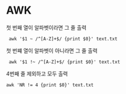 # AWK

첫 번째 열이 알파벳이라면 그 줄 출력
``` script
 awk '$1 ~ /^[A-Z]+$/ {print $0}' text.txt
```

첫 번쨰 열이 알파벳이 아니라면 그 줄 출력 
``` script
 awk '$1 !~ /^[A-Z]+$/ {print $0}' text.txt
```

4번째 줄 제외하고 모두 출력
``` script
awk 'NR != 4 {print $0}' text.txt
```

